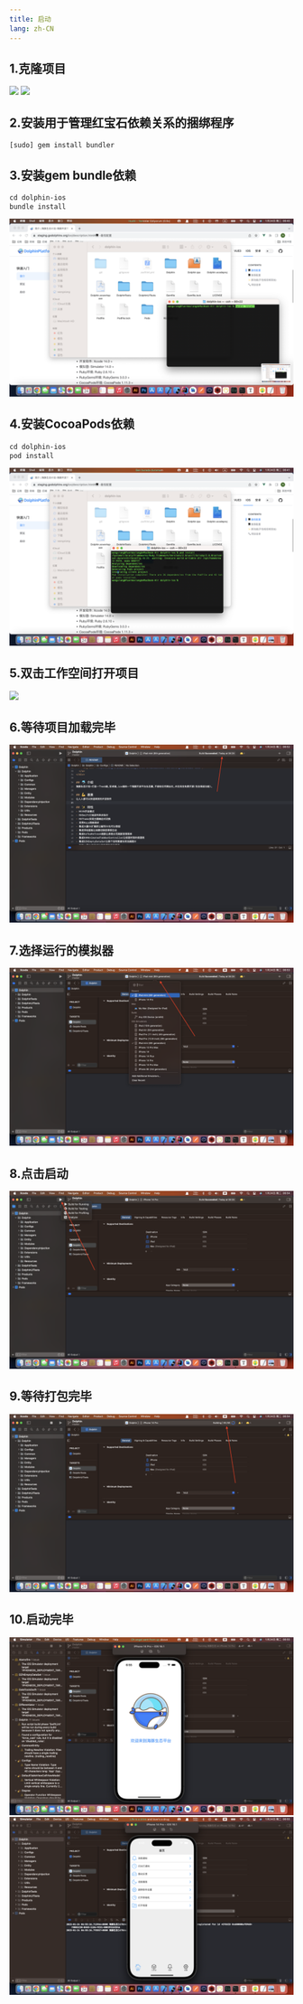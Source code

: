 ```yaml
---
title: 启动
lang: zh-CN
---
```


## 1.克隆项目
![](/images/ios/quickStart/quickStart1.png)
![](/images/ios/quickStart/quickStart2.png)

## 2.安装用于管理红宝石依赖关系的捆绑程序
```shell
[sudo] gem install bundler
```

## 3.安装gem bundle依赖
```shell
cd dolphin-ios
bundle install
```
![](/images/ios/quickStart/quickStart3.png)

## 4.安装CocoaPods依赖
```shell
cd dolphin-ios
pod install
```
![](/images/ios/quickStart/quickStart4.png)

## 5.双击工作空间打开项目
![](/images/ios/quickStart/quickStart5.png)

## 6.等待项目加载完毕
![](/images/ios/quickStart/quickStart6.png)

## 7.选择运行的模拟器
![](/images/ios/quickStart/quickStart7.png)

## 8.点击启动
![](/images/ios/quickStart/quickStart8.png)
          
## 9.等待打包完毕                      
![](/images/ios/quickStart/quickStart9.png)  

## 10.启动完毕                       
![](/images/ios/quickStart/quickStart10.png)   
![](/images/ios/quickStart/quickStart11.png)   
